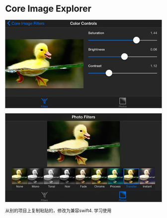 # Core Image Explorer

![Color Controls](screenshots/color-controls.png)

![iOS Photo Filters](screenshots/photo-filters.png)

从别的项目上复制粘贴的，修改为兼容swift4.
学习使用